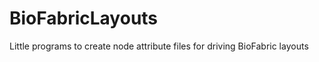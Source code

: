 BioFabricLayouts
================

Little programs to create node attribute files for driving BioFabric layouts
